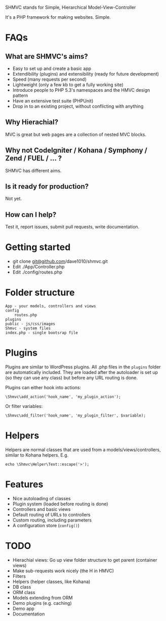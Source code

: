 SHMVC stands for Simple, Hierarchical Model-View-Controller

It's a PHP framework for making websites. Simple.

# FAQs

## What are SHMVC's aims?

- Easy to set up and create a basic app
- Extendibility (plugins) and extensibility (ready for future development)
- Speed (many requests per second)
- Lightweight (only a few kb to get a fully working site)
- Introduce people to PHP 5.3's namespaces and the HMVC design pattern
- Have an extensive test suite (PHPUnit)
- Drop in to an existing project, without conflicting with anything

## Why Hierachial?

MVC is great but web pages are a collection of nested MVC blocks.

## Why not CodeIgniter / Kohana / Symphony / Zend / FUEL / ... ?

SHMVC has different aims.

## Is it ready for production?

Not yet.

## How can I help?

Test it, report issues, submit pull requests, write documentation.

# Getting started

- git clone git@github.com/dave1010/shmvc.git
- Edit ./App/Controller.php
- Edit ./config/routes.php

# Folder structure

    App - your models, controllers and views
    config
    	routes.php
    plugins
    public - js/css/images
    Shmvc - system files
    index.php - single bootsrap file

# Plugins

Plugins are similar to WordPress plugins. All .php files in the `plugins` folder are automatically included. They are loaded after the autoloader is set up (so they can use any class) but before any URL routing is done.

Plugins can either hook into actions:

    \Shmvc\add_action('hook_name', 'my_plugin_action');

Or filter variables:

    \Shmvc\add_filter('hook_name', 'my_plugin_filter', $variable);

# Helpers

Helpers are normal classes that are used from a models/views/controllers, similar to Kohana helpers. E.g.

    echo \Shmvc\Helper\Text::escape('>');

# Features

- Nice autoloading of classes
- Plugin system (loaded before routing is done)
- Controllers and basic views
- Default routing of URLs to controllers
- Custom routing, including parameters
- A configuration store (`config()`)

# TODO

- Hierachial views: Go up view folder structure to get parent (container views)
- Make sub-requests work nicely (the H in HMVC)
- Filters
- Helpers (helper classes, like Kohana)
- DB class
- ORM class
- Models extending from ORM
- Demo plugins (e.g. caching)
- Demo app
- Documentation



